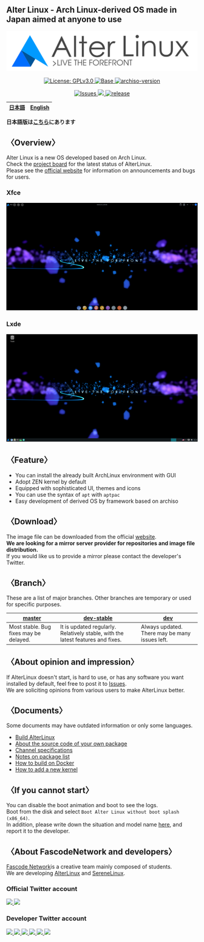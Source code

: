 
<h2>Alter Linux - Arch Linux-derived OS made in Japan aimed at anyone to use</h2>

<p align="center">
	<img src="../images/logo/color-black-catchcopy/AlterV6-LogowithCopy-Colored-DarkText-256px.png" alt="AlterLinux logo">
</p>
<p align="center">
	<a href="../LICENSE">
		<img src="https://img.shields.io/badge/LICENSE-GPL--3.0-blue?style=for-the-badge&logo=gnu" alt="License: GPLv3.0">
	</a>
	<a href="https://www.archlinux.org/">
		<img src="https://img.shields.io/badge/BASE-ArchLinux-blue?style=for-the-badge&logo=arch-linux" alt="Base">
	</a>
	<a href="https://git.archlinux.org/archiso.git/tag/?h=v43">
		<img src="https://img.shields.io/badge/archiso--version-43--1-blue?style=for-the-badge&logo=arch-linux" alt="archiso-version">
	</a>
</p>
<p align="center">
	<a href="https://github.com/FascodeNet/alterlinux/issues">
		<img src="https://img.shields.io/github/issues/FascodeNet/alterlinux?color=violet&style=for-the-badge&logo=github" alt="Issues">
	</a>
	<a href="https://github.com/FascodeNet/alterlinux/stargazers">
		<img src="https://img.shields.io/github/stars/FascodeNet/alterlinux?color=yellow&style=for-the-badge&logo=github">
	</a>
	<a href="https://github.com/FascodeNet/alterlinux/releases">
		<img src="https://img.shields.io/github/v/release/FascodeNet/alterlinux?color=blue&include_prereleases&style=for-the-badge" alt="release">
	</a>
</p>

<table>
	<thead>
		<tr>
			<th style="text-align:center">
				<a href="README_jp.md">日本語</a>
			</th>
			<th style="text-align:center">
				<a href="README.md">English</a>
			</th>
		</tr>
	</thead>
</table>

<b>
	日本語版は<a href="README_jp.md">こちら</a>にあります
</b>

<h2>〈Overview〉</h2>

Alter Linux is a new OS developed based on Arch Linux.<br>
Check the <a href="https://github.com/orgs/FascodeNet/projects/2">project board</a> for the latest status of AlterLinux.<br>
Please see the <a href="https://fascode.net/projects/linux/alter/">official website</a> for information on announcements and bugs for users.

<h3>Xfce</h3>
<img src="../images/screenshot/desktop-xfce.png" alt="screenshot">

<h3>Lxde</h3>
<img src="../images/screenshot/desktop-lxde.png" alt="screenshot">


<h2>〈Feature〉</h2>
<ul>
	<li>You can install the already built ArchLinux environment with GUI</li>
	<li>Adopt ZEN kernel by default</li>
	<li>Equipped with sophisticated UI, themes and icons</li>
	<li>You can use the syntax of <code>apt</code> with <code>aptpac</code></li>
	<li>Easy development of derived OS by framework based on archiso</li>
</ul>

<h2>〈Download〉</h2>
The image file can be downloaded from the official <a href="https://fascode.net/projects/linux/alter/#downloads">website</a>.
<br>
<b>We are looking for a mirror server provider for repositories and image file distribution.</b>
<br>
If you would like us to provide a mirror please contact the developer's Twitter.


<h2>〈Branch〉</h2>
These are a list of major branches. Other branches are temporary or used for specific purposes.

<table>
	<thead>
		<tr>
			<th>
				<a href="https://github.com/SereneTeam/alterlinux/tree/master">master</a>
			</th>
			<th>
				<a href="https://github.com/SereneTeam/alterlinux/tree/dev-stable">dev-stable</a>
			</th>
			<th>
				<a href="https://github.com/SereneTeam/alterlinux/tree/dev">dev</a>
			</th>
		</tr>
	</thead>
	<tbody>
		<tr>
			<td>
				Most stable. Bug fixes may be delayed.
			</td>
			<td>
			    It is updated regularly. Relatively stable, with the latest features and fixes.	
			</td>
			<td>
				Always updated. There may be many issues left.
			</td>
		</tr>
	</tbody>
</table>


<h2>〈About opinion and impression〉</h2>
If AlterLinux doesn't start, is hard to use, or has any software you want installed by default, feel free to post it to <a href="https://github.com/SereneTeam/alterlinux/issues">Issues</a>.<br>
We are soliciting opinions from various users to make AlterLinux better.

<h2>〈Documents〉</h2>
Some documents may have outdated information or only some languages.<br>
<ul>
	<li><a href="en/BUILD.md">Build AlterLinux</a></li>
	<li><a href="en/SOFTWARE.md">About the source code of your own package</a></li>
	<li><a href="en/CHANNEL.md">Channel specifications</a></li>
	<li><a href="en/PACKAGE.md">Notes on package list</a></li>
	<li><a href="en/DOCKER.md">How to build on Docker</a></li>
	<li><a href="en/KERNEL.md">How to add a new kernel</a></li>
</ul>


<h2>〈If you cannot start〉</h2>
You can disable the boot animation and boot to see the logs.<br>
Boot from the disk and select <code>Boot Alter Linux without boot splash (x86_64)</code>.<br>
In addition, please write down the situation and model name <a href="https://github.com/FascodeNet/alterlinux/issues">here</a>, and report it to the developer.


<h2>〈About FascodeNetwork and developers〉</h2>
<a href="https://fascode.net/">Fascode Network</a>is a creative team mainly composed of students.<br>
We are developing <a href="https://fascode.net/projects/linux/alter/">AlterLinux</a> and <a href="https://fascode.net/projects/linux/serene/">SereneLinux</a>.

<h3>Official Twitter account</h3>
<a href="https://twitter.com/FascodeNetwork">
	<img src="https://pbs.twimg.com/profile_images/1245716817831530497/JEkKX1XN_400x400.jpg" width="100px">
</a>
<a href="https://twitter.com/Fascode_JP">
	<img src="https://pbs.twimg.com/profile_images/1245682659231068160/Nn5tPUvB_400x400.jpg" width="100px">
</a>

<h3>Developer Twitter account</h3>
<a href="https://twitter.com/Hayao0819">
	<img src="https://avatars1.githubusercontent.com/u/32128205" width="100px">
</a>
<a href="https://twitter.com/Pixel_3a">
	<img src="https://avatars0.githubusercontent.com/u/48173871" width="100px">
</a>
<a href="https://twitter.com/YangDevJP">
	<img src="https://avatars0.githubusercontent.com/u/47053316" width="100px">
</a>
<a href="https://twitter.com/yamad_linuxer">
	<img src="https://avatars1.githubusercontent.com/u/45691925" width="100px">
</a>
<a href="https://twitter.com/tukutuN_27">
	<img src="https://0e0.pw/5yuH" width="100px">
</a>
<a href="https://twitter.com/naoko1010hh">
	<img src="https://avatars1.githubusercontent.com/u/50263013" width="100px">
</a>
